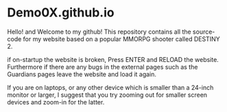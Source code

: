 # Demo0X.github.io

Hello! and Welcome to my github! This repository contains all the source-code for my website based on a popular MMORPG shooter called DESTINY 2.

<!-- Side Note -->

if on-startup the website is broken, Press ENTER and RELOAD the website. Furthermore if there are any bugs in the external pages such as the Guardians pages leave the website and load it again.

<!-- Side Note #2 -->

If you are on laptops, or any other device which is smaller than a 24-inch monitor or larger, I suggest that you try zooming out for smaller screen devices and zoom-in for the latter.
